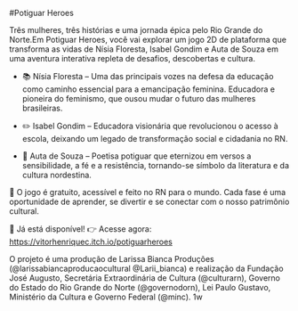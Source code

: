 #Potiguar Heroes

Três mulheres, três histórias e uma jornada épica pelo Rio Grande do Norte.Em Potiguar Heroes, você vai explorar um jogo 2D de plataforma que transforma as vidas de Nísia Floresta, Isabel Gondim e Auta de Souza em uma aventura interativa repleta de desafios, descobertas e cultura.

- 📚 Nísia Floresta – Uma das principais vozes na defesa da educação como caminho essencial para a emancipação feminina. Educadora e pioneira do feminismo, que ousou mudar o futuro das mulheres brasileiras.

- ✏️ Isabel Gondim – Educadora visionária que revolucionou o acesso à escola, deixando um legado de transformação social e cidadania no RN.

- 🌹 Auta de Souza – Poetisa potiguar que eternizou em versos a sensibilidade, a fé e a resistência, tornando-se símbolo da literatura e da cultura nordestina.

🎯 O jogo é gratuito, acessível e feito no RN para o mundo. Cada fase é uma oportunidade de aprender, se divertir e se conectar com o nosso patrimônio cultural.

📲 Já está disponível!
👉 Acesse agora: https://vitorhenriquec.itch.io/potiguarheroes

O projeto é uma produção de Larissa Bianca Produções (@larissabiancaproducaocultural @Larii_bianca) e realização da Fundação José Augusto, Secretária Extraordinária de Cultura (@culturarn), Governo do Estado do Rio Grande do Norte (@governodorn), Lei Paulo Gustavo, Ministério da Cultura e Governo Federal (@minc).
1w
